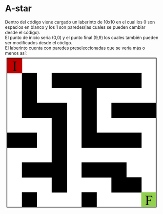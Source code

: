 # A-star
Dentro del código viene cargado un laberinto de 10x10 en el cual los 0 son espacios en blanco y los 1 son paredes(las cuales se pueden cambiar desde el código).  
El punto de inicio seria (0,0) y el punto final (9,9) los cuales también pueden ser modificados desde el código.  
El laberinto cuenta con paredes preseleccionadas que se vería más o menos así:  
![alt text](https://github.com/MarioAGtzC/A-star/blob/master/maze.PNG)
